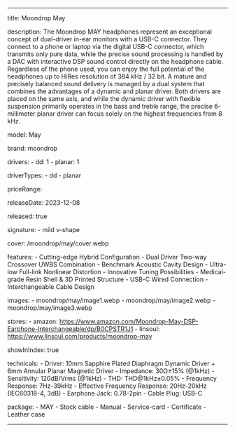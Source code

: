 ---

title: Moondrop May

description: The Moondrop MAY headphones represent an exceptional concept of dual-driver in-ear monitors with a USB-C connector. They connect to a phone or laptop via the digital USB-C connector, which transmits only pure data, while the precise sound processing is handled by a DAC with interactive DSP sound control directly on the headphone cable. Regardless of the phone used, you can enjoy the full potential of the headphones up to HiRes resolution of 384 kHz / 32 bit. A mature and precisely balanced sound delivery is managed by a dual system that combines the advantages of a dynamic and planar driver. Both drivers are placed on the same axis, and while the dynamic driver with flexible suspension primarily operates in the bass and treble range, the precise 6-millimeter planar driver can focus solely on the highest frequencies from 8 kHz.

model: May

brand: moondrop

drivers: 
    - dd: 1
    - planar: 1


driverTypes: 
    - dd
    - planar

priceRange:

releaseDate: 2023-12-08

released: true

signature:
    - mild v-shape

cover: /moondrop/may/cover.webp

features:
    - Cutting-edge Hybrid Configuration
    - Dual Driver Two-way Crossover UWBS Combination
    - Benchmark Acoustic Cavity Design
    - Ultra-low Full-link Nonlinear Distortion
    - Innovative Tuning Possibilities
    - Medical-grade Resin Shell & 3D Printed Structure
    - USB-C Wired Connection
    - Interchangeable Cable Design

images:
    - moondrop/may/image1.webp
    - moondrop/may/image2.webp
    - moondrop/may/image3.webp

stores:
    - amazon: https://www.amazon.com/Moondrop-May-DSP-Earphone-Interchangeable/dp/B0CPSTR1J1
    - linsoul: https://www.linsoul.com/products/moondrop-may

showInIndex: true


technicals:
    - Driver: 10mm Sapphire Plated Diaphragm Dynamic Driver + 6mm Annular Planar Magnetic Driver
    - Impedance: 30Ω±15% (@1kHz)
    - Sensitivity: 120dB/Vrms (@1kHz)
    - THD: THD@1kHz±0.05%
    - Frequency Response: 7Hz-39kHz
    - Effective Frequency Response: 20Hz-20kHz (IEC60318-4, 3dB)
    - Earphone Jack: 0.78-2pin
    - Cable Plug: USB-C

package: 
    - MAY
    - Stock cable
    - Manual
    - Service-card
    - Certificate
    - Leather case

---